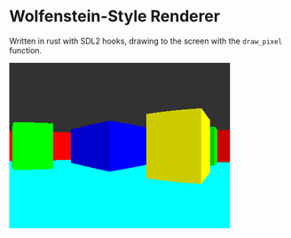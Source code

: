 # Wolfenstein-Style Renderer
Written in rust with SDL2 hooks, drawing to the screen with the `draw_pixel` function.

![screenshot](/assets/screenshot.PNG)
